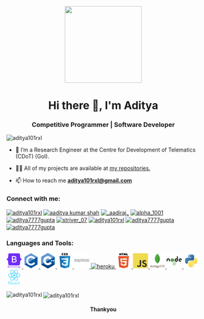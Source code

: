 <!-- ### Hi there 👋, I'm Aditya -->

<p align="center"> <img src="https://octodex.github.com/images/daftpunktocat-thomas.gif" height="200px" width="200px"> </p>

<h1 align="center">Hi there 👋, I'm Aditya</h1>
<h3 align="center">Competitive Programmer | Software Developer</h3>

<p align="left"> <img src="https://komarev.com/ghpvc/?username=aditya101rxl&label=Profile%20views&color=0e75b6&style=flat" alt="aditya101rxl" /> </p>

- 🔭 I’m a Research Engineer at the Centre for Development of Telematics (CDoT) (GoI).

- 👨‍💻 All of my projects are available at [my repositories.](https://github.com/aditya101rxl?tab=repositories)

- 📫 How to reach me **aditya101rxl@gmail.com**


<h3 align="left">Connect with me:</h3>
<p align="left">
<a href="https://linkedin.com/in/aditya101rxl" target="blank"><img align="center" src="https://raw.githubusercontent.com/rahuldkjain/github-profile-readme-generator/master/src/images/icons/Social/linked-in-alt.svg" alt="aditya101rxl" height="30" width="40" /></a>
<a href="https://fb.com/aaditya kumar shah" target="blank"><img align="center" src="https://raw.githubusercontent.com/rahuldkjain/github-profile-readme-generator/master/src/images/icons/Social/facebook.svg" alt="aaditya kumar shah" height="30" width="40" /></a>
<a href="https://instagram.com/_aadiraj_" target="blank"><img align="center" src="https://raw.githubusercontent.com/rahuldkjain/github-profile-readme-generator/master/src/images/icons/Social/instagram.svg" alt="_aadiraj_" height="30" width="40" /></a>
<a href="https://www.codechef.com/users/alpha_1001" target="blank"><img align="center" src="https://cdn.jsdelivr.net/npm/simple-icons@3.1.0/icons/codechef.svg" alt="alpha_1001" height="30" width="40" /></a>
<a href="https://www.hackerrank.com/aditya7777gupta" target="blank"><img align="center" src="https://raw.githubusercontent.com/rahuldkjain/github-profile-readme-generator/master/src/images/icons/Social/hackerrank.svg" alt="aditya7777gupta" height="30" width="40" /></a>
<a href="https://codeforces.com/profile/striver_07" target="blank"><img align="center" src="https://raw.githubusercontent.com/rahuldkjain/github-profile-readme-generator/master/src/images/icons/Social/codeforces.svg" alt="striver_07" height="30" width="40" /></a>
<a href="https://www.leetcode.com/aditya101rxl" target="blank"><img align="center" src="https://raw.githubusercontent.com/rahuldkjain/github-profile-readme-generator/master/src/images/icons/Social/leet-code.svg" alt="aditya101rxl" height="30" width="40" /></a>
<a href="https://www.hackerearth.com/aditya7777gupta" target="blank"><img align="center" src="https://raw.githubusercontent.com/rahuldkjain/github-profile-readme-generator/master/src/images/icons/Social/hackerearth.svg" alt="aditya7777gupta" height="30" width="40" /></a>
<a href="https://auth.geeksforgeeks.org/user/aditya7777gupta" target="blank"><img align="center" src="https://raw.githubusercontent.com/rahuldkjain/github-profile-readme-generator/master/src/images/icons/Social/geeks-for-geeks.svg" alt="aditya7777gupta" height="30" width="40" /></a>
</p>

<h3 align="left">Languages and Tools:</h3>
<p align="left"> <a href="https://getbootstrap.com" target="_blank" rel="noreferrer"> <img src="https://raw.githubusercontent.com/devicons/devicon/master/icons/bootstrap/bootstrap-plain-wordmark.svg" alt="bootstrap" width="40" height="40"/> </a> <a href="https://www.cprogramming.com/" target="_blank" rel="noreferrer"> <img src="https://raw.githubusercontent.com/devicons/devicon/master/icons/c/c-original.svg" alt="c" width="40" height="40"/> </a> <a href="https://www.w3schools.com/cpp/" target="_blank" rel="noreferrer"> <img src="https://raw.githubusercontent.com/devicons/devicon/master/icons/cplusplus/cplusplus-original.svg" alt="cplusplus" width="40" height="40"/> </a> <a href="https://www.w3schools.com/css/" target="_blank" rel="noreferrer"> <img src="https://raw.githubusercontent.com/devicons/devicon/master/icons/css3/css3-original-wordmark.svg" alt="css3" width="40" height="40"/> </a> <a href="https://expressjs.com" target="_blank" rel="noreferrer"> <img src="https://raw.githubusercontent.com/devicons/devicon/master/icons/express/express-original-wordmark.svg" alt="express" width="40" height="40"/> </a> <a href="https://heroku.com" target="_blank" rel="noreferrer"> <img src="https://www.vectorlogo.zone/logos/heroku/heroku-icon.svg" alt="heroku" width="40" height="40"/> </a> <a href="https://www.w3.org/html/" target="_blank" rel="noreferrer"> <img src="https://raw.githubusercontent.com/devicons/devicon/master/icons/html5/html5-original-wordmark.svg" alt="html5" width="40" height="40"/> </a> <a href="https://developer.mozilla.org/en-US/docs/Web/JavaScript" target="_blank" rel="noreferrer"> <img src="https://raw.githubusercontent.com/devicons/devicon/master/icons/javascript/javascript-original.svg" alt="javascript" width="40" height="40"/> </a> <a href="https://www.mongodb.com/" target="_blank" rel="noreferrer"> <img src="https://raw.githubusercontent.com/devicons/devicon/master/icons/mongodb/mongodb-original-wordmark.svg" alt="mongodb" width="40" height="40"/> </a> <a href="https://nodejs.org" target="_blank" rel="noreferrer"> <img src="https://raw.githubusercontent.com/devicons/devicon/master/icons/nodejs/nodejs-original-wordmark.svg" alt="nodejs" width="40" height="40"/> </a> <a href="https://www.python.org" target="_blank" rel="noreferrer"> <img src="https://raw.githubusercontent.com/devicons/devicon/master/icons/python/python-original.svg" alt="python" width="40" height="40"/> </a> <a href="https://reactjs.org/" target="_blank" rel="noreferrer"> <img src="https://raw.githubusercontent.com/devicons/devicon/master/icons/react/react-original-wordmark.svg" alt="react" width="40" height="40"/> </a> </p>

<p><img align="left" src="https://github-readme-stats.vercel.app/api/top-langs?username=aditya101rxl&show_icons=true&locale=en&layout=compact" alt="aditya101rxl" /></p>

<p>&nbsp;<img align="center" src="https://github-readme-stats.vercel.app/api?username=aditya101rxl&show_icons=true&locale=en" alt="aditya101rxl" /></p>

<!-- <p><img align="center" src="https://github-readme-streak-stats.herokuapp.com/?user=aditya101rxl&" alt="aditya101rxl" /></p> -->

<h4 align="center">Thankyou</h4>
